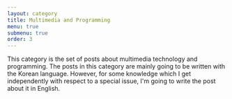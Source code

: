 ```yaml
---
layout: category
title: Multimedia and Programming
menu: true
submenu: true
order: 3
---
```

This category is the set of posts about multimedia technology and programming. 
The posts in this category are mainly going to be written with the Korean language. However, for some knowledge which I get independently with respect to a special issue, I'm going to write the post about it in English.

